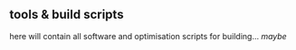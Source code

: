 ## tools & build scripts
here will contain all software and optimisation scripts for building… *maybe*